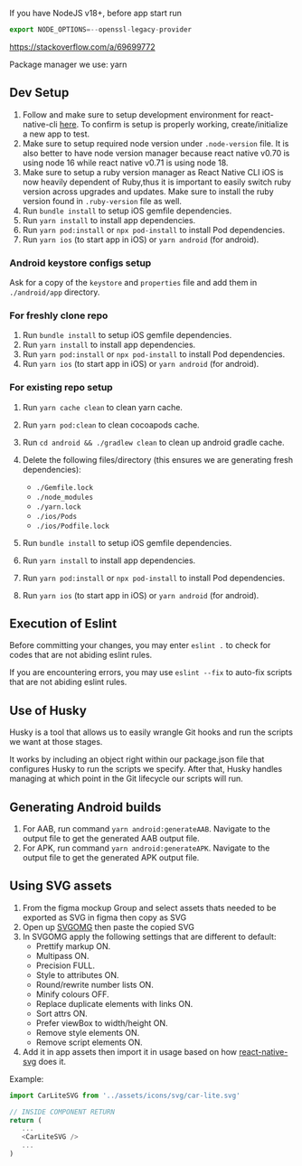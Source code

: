 If you have NodeJS v18+, before app start run

```js
export NODE_OPTIONS=--openssl-legacy-provider
```

https://stackoverflow.com/a/69699772

Package manager we use: yarn

## Dev Setup

1. Follow and make sure to setup development environment for react-native-cli [here](https://reactnative.dev/docs/0.70/environment-setup). To confirm is setup is properly working, create/initialize a new app to test.
2. Make sure to setup required node version under `.node-version` file. It is also better to have node version manager because react native v0.70 is using node 16 while react native v0.71 is using node 18.
3. Make sure to setup a ruby version manager as React Native CLI iOS is now heavily dependent of Ruby,thus it is important to easily switch ruby version across upgrades and updates. Make sure to install the ruby version found in `.ruby-version` file as well.
4. Run `bundle install` to setup iOS gemfile dependencies.
5. Run `yarn install` to install app dependencies.
6. Run `yarn pod:install` or `npx pod-install` to install Pod dependencies.
7. Run `yarn ios` (to start app in iOS) or `yarn android` (for android).

### Android keystore configs setup
Ask for a copy of the `keystore` and `properties` file and add them in `./android/app` directory.

### For freshly clone repo

1. Run `bundle install` to setup iOS gemfile dependencies.
2. Run `yarn install` to install app dependencies.
3. Run `yarn pod:install` or `npx pod-install` to install Pod dependencies.
4. Run `yarn ios` (to start app in iOS) or `yarn android` (for android).

### For existing repo setup
1. Run `yarn cache clean` to clean yarn cache.
2. Run `yarn pod:clean` to clean cocoapods cache.
3. Run `cd android && ./gradlew clean` to clean up android gradle cache.
4. Delete the following files/directory (this ensures we are generating fresh dependencies):
   - `./Gemfile.lock`
   - `./node_modules`
   - `./yarn.lock`
   - `./ios/Pods`
   - `./ios/Podfile.lock`

5. Run `bundle install` to setup iOS gemfile dependencies.
6. Run `yarn install` to install app dependencies.
7. Run `yarn pod:install` or `npx pod-install` to install Pod dependencies.
8. Run `yarn ios` (to start app in iOS) or `yarn android` (for android).
## Execution of Eslint 

Before committing your changes, you may enter `eslint .` to check for codes that are not abiding eslint rules. 

If you are encountering errors, you may use `eslint --fix` to auto-fix scripts that are not abiding eslint rules. 

## Use of Husky 

Husky is a tool that allows us to easily wrangle Git hooks and run the scripts we want at those stages.

It works by including an object right within our package.json file that configures Husky to run the scripts we specify. After that, Husky handles managing at which point in the Git lifecycle our scripts will run.

## Generating Android builds
1. For AAB, run command `yarn android:generateAAB`. Navigate to the output file to get the generated AAB output file.
2. For APK, run command `yarn android:generateAPK`. Navigate to the output file to get the generated APK output file.

## Using SVG assets
1. From the figma mockup Group and select assets thats needed to be exported as SVG in figma then copy as SVG
2. Open up [SVGOMG](https://jakearchibald.github.io/svgomg/) then paste the copied SVG
3. In SVGOMG apply the following settings that are different to default:
   - Prettify markup ON.
   - Multipass ON.
   - Precision FULL.
   - Style to attributes ON.
   - Round/rewrite number lists ON.
   - Minify colours OFF.
   - Replace duplicate elements with links ON.
   - Sort attrs ON.
   - Prefer viewBox to width/height ON.
   - Remove style elements ON.
   - Remove script elements ON.
4. Add it in app assets then import it in usage based on how [react-native-svg](https://github.com/software-mansion/react-native-svg) does it.

Example:
```js
import CarLiteSVG from '../assets/icons/svg/car-lite.svg'

// INSIDE COMPONENT RETURN
return (
   ...
   <CarLiteSVG />
   ...
)
```

